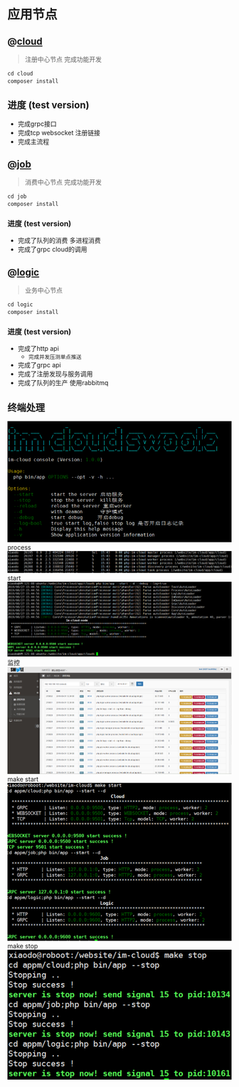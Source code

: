 应用节点
==============

## @[cloud](./cloud)
> 注册中心节点
完成功能开发
```php
cd cloud
composer install
```
## 进度 (test version)
- 完成grpc接口
- 完成tcp  websocket 注册链接
- 完成主流程

## @[job](./job)
> 消费中心节点
完成功能开发
```php
cd job
composer install
```
### 进度 (test version)
- 完成了队列的消费 多进程消费
- 完成了grpc cloud的调用

## @[logic](./logic)
> 业务中心节点
```php
cd logic
composer install
```
### 进度 (test version)
- 完成了http api
    -   `完成并发压测单点推送`
- 完成了grpc api
- 完成了注册发现与服务调用
- 完成了队列的生产 使用rabbitmq

## 终端处理
![](../resource/console.png)
process
![](../resource/process.png)
start
![](../resource/start.png)
监控
![](../resource/monitor.png)
make start
![](../resource/makestart.png)
make stop
![](../resource/makestop.png)

